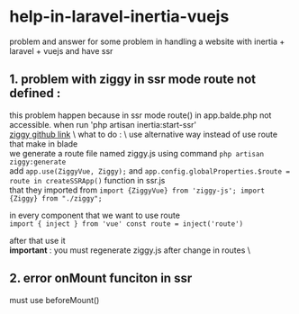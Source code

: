 # help-in-laravel-inertia-vuejs
problem and answer for some problem in handling a website with inertia + laravel + vuejs and have ssr


## 1. problem with ziggy in ssr mode route not defined :
  this problem happen because in ssr mode route() in app.balde.php not accessible. when run 'php artisan inertia:start-ssr' \
  [ziggy github link](https://github.com/tighten/ziggy?tab=readme-ov-file#vue) \ 
  what to do : \ 
  use alternative way instead of use route that make in blade \
  we generate a route file named ziggy.js using command `php artisan ziggy:generate` \
  add `app.use(ZiggyVue, Ziggy);` and `app.config.globalProperties.$route = route in createSSRApp()` function in ssr.js \
  that they imported from 
  `import {ZiggyVue} from 'ziggy-js';
  import {Ziggy} from "./ziggy";`

  in every component that we want to use route \
`import { inject } from 'vue'
const route = inject('route')`

  after that use it \
  **important** : you must regenerate ziggy.js after change in routes \

  
## 2. error onMount funciton in ssr 
  must use beforeMount()
  
  


